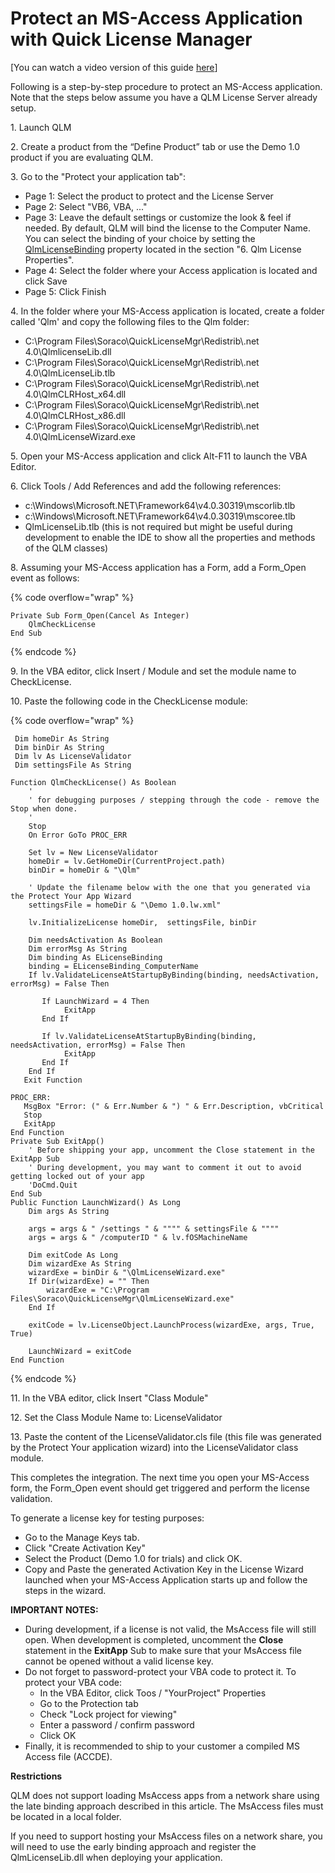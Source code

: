 # Protect an MS-Access Application with Quick License Manager

\[You can watch a video version of this guide [here](https://www.youtube.com/watch?v=VAkapOG7X1M)]

Following is a step-by-step procedure to protect an MS-Access application. Note that the steps below assume you have a QLM License Server already setup.

1\. Launch QLM

2\. Create a product from the “Define Product” tab or use the Demo 1.0 product if you are evaluating QLM.&#x20;

3\. Go to the "Protect your application tab":

* Page 1: Select the product to protect and the License Server
* Page 2: Select "VB6, VBA, ..."
* Page 3: Leave the default settings or customize the look & feel if needed. By default, QLM will bind the license to the Computer Name. You can select the binding of your choice by setting the [QlmLicenseBinding](https://support.soraco.co/hc/en-us/articles/360001183583-QlmLicense-LicenseBinding) property located in the section "6. Qlm License Properties".
* Page 4: Select the folder where your Access application is located and click Save
* Page 5: Click Finish

4\. In the folder where your MS-Access application is located, create a folder called 'Qlm' and copy the following files to the Qlm folder:

* C:\Program Files\Soraco\QuickLicenseMgr\Redistrib\\.net 4.0\QlmlicenseLib.dll
* C:\Program Files\Soraco\QuickLicenseMgr\Redistrib\\.net 4.0\QlmLicenseLib.tlb
* C:\Program Files\Soraco\QuickLicenseMgr\Redistrib\\.net 4.0\QlmCLRHost\_x64.dll
* C:\Program Files\Soraco\QuickLicenseMgr\Redistrib\\.net 4.0\QlmCLRHost\_x86.dll
* &#x20;C:\Program Files\Soraco\QuickLicenseMgr\Redistrib\\.net 4.0\QlmLicenseWizard.exe

5\. Open your MS-Access application and click Alt-F11 to launch the VBA Editor.&#x20;

6\. Click Tools / Add References and add the following references:

* c:\Windows\Microsoft.NET\Framework64\v4.0.30319\mscorlib.tlb
* c:\Windows\Microsoft.NET\Framework64\v4.0.30319\mscoree.tlb
* QlmLicenseLib.tlb (this is not required but might be useful during development to enable the IDE to show all the properties and methods of the QLM classes)

8\. Assuming your MS-Access application has a Form, add a Form\_Open event as follows:

{% code overflow="wrap" %}
```vba
Private Sub Form_Open(Cancel As Integer)
    QlmCheckLicense   
End Sub
```
{% endcode %}



9\. In the VBA editor, click Insert / Module and set the module name to CheckLicense.

10\. Paste the following code in the CheckLicense module:

{% code overflow="wrap" %}
```vba
 Dim homeDir As String
 Dim binDir As String
 Dim lv As LicenseValidator
 Dim settingsFile As String
 
Function QlmCheckLicense() As Boolean
    '
    ' for debugging purposes / stepping through the code - remove the Stop when done.
    '
    Stop
    On Error GoTo PROC_ERR
 
    Set lv = New LicenseValidator
    homeDir = lv.GetHomeDir(CurrentProject.path)
    binDir = homeDir & "\Qlm"
 
    ' Update the filename below with the one that you generated via the Protect Your App Wizard   
    settingsFile = homeDir & "\Demo 1.0.lw.xml"

    lv.InitializeLicense homeDir,  settingsFile, binDir

    Dim needsActivation As Boolean
    Dim errorMsg As String
    Dim binding As ELicenseBinding
    binding = ELicenseBinding_ComputerName
    If lv.ValidateLicenseAtStartupByBinding(binding, needsActivation, errorMsg) = False Then

       If LaunchWizard = 4 Then
            ExitApp
       End If

       If lv.ValidateLicenseAtStartupByBinding(binding, needsActivation, errorMsg) = False Then
            ExitApp
       End If
    End If
   Exit Function

PROC_ERR:
   MsgBox "Error: (" & Err.Number & ") " & Err.Description, vbCritical
   Stop
   ExitApp
End Function
Private Sub ExitApp()
    ' Before shipping your app, uncomment the Close statement in the ExitApp Sub
    ' During development, you may want to comment it out to avoid getting locked out of your app
    'DoCmd.Quit
End Sub
Public Function LaunchWizard() As Long
    Dim args As String

    args = args & " /settings " & """" & settingsFile & """"
    args = args & " /computerID " & lv.fOSMachineName

    Dim exitCode As Long
    Dim wizardExe As String
    wizardExe = binDir & "\QlmLicenseWizard.exe"
    If Dir(wizardExe) = "" Then
        wizardExe = "C:\Program Files\Soraco\QuickLicenseMgr\QlmLicenseWizard.exe"
    End If

    exitCode = lv.LicenseObject.LaunchProcess(wizardExe, args, True, True)

    LaunchWizard = exitCode
End Function
```
{% endcode %}

11\. In the VBA editor, click Insert "Class Module"

12\. Set the Class Module Name to: LicenseValidator

13\. Paste the content of the LicenseValidator.cls file (this file was generated by the Protect Your application wizard) into the LicenseValidator class module.

This completes the integration. The next time you open your MS-Access form, the Form\_Open event should get triggered and perform the license validation.

To generate a license key for testing purposes:

* Go to the Manage Keys tab.
* Click "Create Activation Key"
* Select the Product (Demo 1.0 for trials) and click OK.
* Copy and Paste the generated Activation Key in the License Wizard launched when your MS-Access Application starts up and follow the steps in the wizard.&#x20;

**IMPORTANT NOTES:**

* During development, if a license is not valid, the MsAccess file will still open. When development is completed, uncomment the **Close** statement in the **ExitApp** Sub to make sure that your MsAccess file cannot be opened without a valid license key.
* Do not forget to password-protect your VBA code to protect it. To protect your VBA code:
  * In the VBA Editor, click Toos / "YourProject" Properties
  * Go to the Protection tab
  * Check "Lock project for viewing"
  * Enter a password / confirm password
  * Click OK
* Finally, it is recommended to ship to your customer a compiled MS Access file (ACCDE).

**Restrictions**

QLM does not support loading MsAccess apps from a network share using the late binding approach described in this article. The MsAccess files must be located in a local folder.

If you need to support hosting your MsAccess files on a network share, you will need to use the early binding approach and register the QlmLicenseLib.dll when deploying your application.
